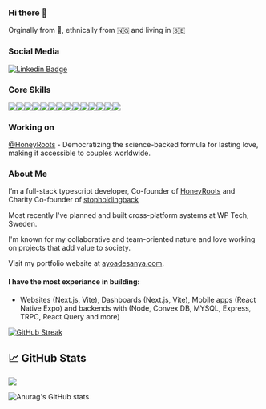 ### Hi there 👋

Orginally from 🏴󠁧󠁢󠁥󠁮󠁧󠁿, ethnically from :nigeria: and living in :sweden:

### Social Media

[![Linkedin Badge](https://img.shields.io/badge/LinkedIn-0077B5?style=for-the-badge&logo=linkedin&logoColor=white)](https://www.linkedin.com/in/ayoadesanya/)


### Core Skills

<image src="https://img.shields.io/badge/HTML5-E34F26?style=for-the-badge&logo=html5&logoColor=white" /><image src="https://img.shields.io/badge/CSS3-1572B6?style=for-the-badge&logo=css3&logoColor=white" /><image src="https://img.shields.io/badge/Tailwind%20CSS-black?style=for-the-badge&logo=Tailwind%20CSS&logoColor=white%22" /><image src="https://img.shields.io/badge/TypeScript-2E72BD?style=for-the-badge&logo=typeScript&logoColor=white" /><image src="https://img.shields.io/badge/JavaScript-F7DF1E?style=for-the-badge&logo=javascript&logoColor=black" /><image src="https://img.shields.io/badge/Node.js-43853D?style=for-the-badge&logo=node.js&logoColor=black" /><image src="https://img.shields.io/badge/React-20232A?style=for-the-badge&logo=react&logoColor=61DAFB" /><image src="https://img.shields.io/badge/React_Native-20232A?style=for-the-badge&logo=react&logoColor=61DAFB" /><image src="https://img.shields.io/badge/next.js-white?style=for-the-badge&logo=nextdotjs&logoColor=black" /><image src="https://img.shields.io/badge/Express-f5f542?style=for-the-badge&logo=express&logoColor=black" /><image src="https://img.shields.io/badge/trpc-2E72BD?style=for-the-badge&logo=trpc&logoColor=white" /><image src="https://img.shields.io/badge/postgresql-D3D3D3?style=for-the-badge&logo=postgresql&logoColor=black" /><image src="https://img.shields.io/badge/git-F05032?style=for-the-badge&logo=git&logoColor=white" /><image src="https://img.shields.io/badge/gcp-f6f6f6?style=for-the-badge&logo=google&logoColor=red" />

### Working on

[@HoneyRoots](https://honeyroots.io) - Democratizing the science-backed formula for lasting love, making it accessible to couples worldwide.
  
### About Me

I’m a full-stack typescript developer, Co-founder of [HoneyRoots](https://honeyroots.io) and Charity Co-founder of [stopholdingback](https://stopholdingback.org)

Most recently I've planned and built cross-platform systems at WP Tech, Sweden. 

I'm known for my collaborative and team-oriented nature and love working on projects that add value to society. 

Visit my portfolio website at [ayoadesanya.com](https://ayoadesanya.com). 

#### I have the most experiance in building:

- Websites (Next.js, Vite), Dashboards (Next.js, Vite), Mobile apps (React Native Expo) and backends with (Node, Convex DB, MYSQL, Express, TRPC, React Query and more)

<!--
**AyoCodess/ayocodess** is a ✨ _special_ ✨ repository because its `README.md` (this file) appears on your GitHub profile.

Here are some ideas to get you started:

- 🔭 I’m currently working on ...
- 🌱 I’m currently learning ...
- 👯 I’m looking to collaborate on ...
- 🤔 I’m looking for help with ...
- 💬 Ask me about ...
- 📫 How to reach me: ...
- 😄 Pronouns: ...
- ⚡ Fun fact: ...
-->

[![GitHub Streak](https://github-readme-streak-stats.herokuapp.com/?user=ayocodess)](https://git.io/streak-stats)

## &#x1f4c8; GitHub Stats
![](https://komarev.com/ghpvc/?username=ayocodess)   

 ![Anurag's GitHub stats](https://github-readme-stats.vercel.app/api?username=ayocodess&show_icons=true&count_private=true)


<!-- <div align="center">
<a href="https://github.com/Mo-Xiyad/Mo-Xiyad">
 <img align="center" src="https://github-readme-stats.vercel.app/api?username=Mo-Xiyad&theme=light&show_icons=true&line_height=27&count_private=true&title_color=ffffff&text_color=c9cacc&icon_color=2bbc8a&bg_color=1d1f21" alt="Zee's GitHub Stats" />
   <img align="center" src="http://github-readme-streak-stats.herokuapp.com?user=Mo-Xiyad&theme=dark&hide_border=true&date_format=M%20j%5B%2C%20Y%5D&](https://github-readme-stats.vercel.app/api?username=ayocodess&show_icons=true&count_private=true&exclude_days=Sun%2CSat" alt=Ayo GitHub Stats" />
</a>
</div> -->

